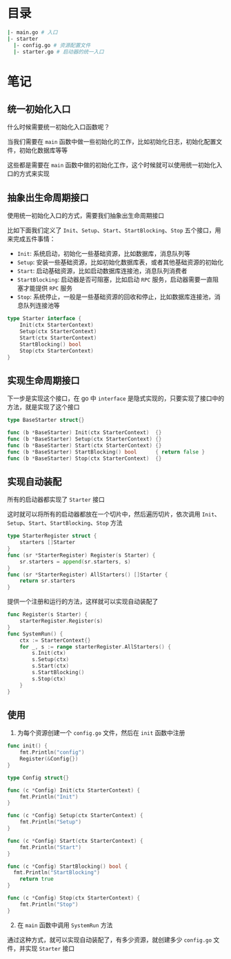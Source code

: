 # 目录

```bash
|- main.go # 入口
|- starter
  |- config.go # 资源配置文件
  |- starter.go # 启动器的统一入口
```

# 笔记

## 统一初始化入口

什么时候需要统一初始化入口函数呢？

当我们需要在 `main` 函数中做一些初始化的工作，比如初始化日志，初始化配置文件，初始化数据库等等

这些都是需要在 `main` 函数中做的初始化工作，这个时候就可以使用统一初始化入口的方式来实现

## 抽象出生命周期接口

使用统一初始化入口的方式，需要我们抽象出生命周期接口

比如下面我们定义了 `Init`、`Setup`、`Start`、`StartBlocking`、`Stop` 五个接口，用来完成五件事情：

- `Init`: 系统启动，初始化一些基础资源，比如数据库，消息队列等
- `Setup`: 安装一些基础资源，比如初始化数据库表，或者其他基础资源的初始化
- `Start`: 启动基础资源，比如启动数据库连接池，消息队列消费者
- `StartBlocking`: 启动器是否可阻塞，比如启动 `RPC` 服务，启动器需要一直阻塞才能提供 `RPC` 服务
- `Stop`: 系统停止，一般是一些基础资源的回收和停止，比如数据库连接池，消息队列连接池等

```go
type Starter interface {
	Init(ctx StarterContext)
	Setup(ctx StarterContext)
	Start(ctx StarterContext)
	StartBlocking() bool
	Stop(ctx StarterContext)
}
```

## 实现生命周期接口

下一步是实现这个接口，在 go 中 `interface` 是隐式实现的，只要实现了接口中的方法，就是实现了这个接口

```go
type BaseStarter struct{}

func (b *BaseStarter) Init(ctx StarterContext)  {}
func (b *BaseStarter) Setup(ctx StarterContext) {}
func (b *BaseStarter) Start(ctx StarterContext) {}
func (b *BaseStarter) StartBlocking() bool      { return false }
func (b *BaseStarter) Stop(ctx StarterContext)  {}
```

## 实现自动装配

所有的启动器都实现了 `Starter` 接口

这时就可以将所有的启动器都放在一个切片中，然后遍历切片，依次调用 `Init`、`Setup`、`Start`、`StartBlocking`、`Stop` 方法

```go
type StarterRegister struct {
	starters []Starter
}
func (sr *StarterRegister) Register(s Starter) {
	sr.starters = append(sr.starters, s)
}
func (sr *StarterRegister) AllStarters() []Starter {
	return sr.starters
}
```

提供一个注册和运行的方法，这样就可以实现自动装配了

```go
func Register(s Starter) {
	starterRegister.Register(s)
}
func SystemRun() {
	ctx := StarterContext{}
	for _, s := range starterRegister.AllStarters() {
		s.Init(ctx)
		s.Setup(ctx)
		s.Start(ctx)
		s.StartBlocking()
		s.Stop(ctx)
	}
}
```

## 使用

1. 为每个资源创建一个 `config.go` 文件，然后在 `init` 函数中注册

```go
func init() {
	fmt.Println("config")
	Register(&Config{})
}

type Config struct{}

func (c *Config) Init(ctx StarterContext) {
	fmt.Println("Init")
}

func (c *Config) Setup(ctx StarterContext) {
	fmt.Println("Setup")
}

func (c *Config) Start(ctx StarterContext) {
	fmt.Println("Start")
}

func (c *Config) StartBlocking() bool {
  fmt.Println("StartBlocking")
	return true
}

func (c *Config) Stop(ctx StarterContext) {
	fmt.Println("Stop")
}
```

2. 在 `main` 函数中调用 `SystemRun` 方法

通过这种方式，就可以实现自动装配了，有多少资源，就创建多少 `config.go` 文件，并实现 `Starter` 接口
